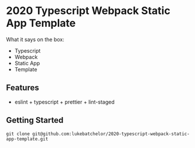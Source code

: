 # 2020 Typescript Webpack Static App Template

What it says on the box:

- Typescript
- Webpack
- Static App
- Template

## Features

- eslint + typescript + prettier + lint-staged

## Getting Started

```
git clone git@github.com:lukebatchelor/2020-typescript-webpack-static-app-template.git
```
